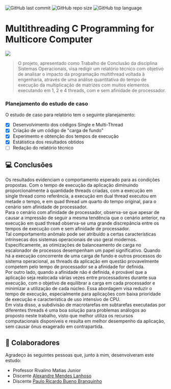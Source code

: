 ![GitHub last commit](https://img.shields.io/github/last-commit/luis-cmenezes/mutithreading-C-multicore-computer)
![GitHub repo size](https://img.shields.io/github/repo-size/luis-cmenezes/mutithreading-C-multicore-computer)
![GitHub top language](https://img.shields.io/github/languages/top/luis-cmenezes/mutithreading-C-multicore-computer)

# Multithreading C Programming for Multicore Computer

![](https://media.geeksforgeeks.org/wp-content/uploads/multithreading-python-21.png)

> O projeto, apresentado como Trabalho de Conclusão da disciplina Sistemas Operacionais, visa redigir um relatório técnico com objetivo de analisar o impacto da programação multithread voltada à
> engenharia, através de uma análise quantitativa do tempo de execução da multiplicação de matrizes com muitos elementos executando em 1, 2 e 4 threads, com e sem afinidade de processador.

### Planejamento do estudo de caso

O estudo de caso para relatório tem o seguinte planejamento:

- [x] Desenvolvimento dos códigos Single e Multi-Thread
- [x] Criação de um código de "carga de fundo" 
- [x] Experimento e obtenção dos tempos de execução
- [x] Estátistica dos resultados obtidos
- [ ] Redação do relatório técnico

## 💻 Conclusões
  Os resultados evidenciam o comportamento esperado para as condições propostas. Com o tempo de execução da aplicação diminuindo proporcionalmente à quantidade threads criadas, com a execução em single thread como referência, a execução em dual thread executou em metade o tempo, e em quad thread um quarto do tempo original, para o cenário sem afinidade de processador.\
	Para o cenário com afinidade de processador, observa-se que apesar de causar a impressão de seguir a mesma tendência que o cenário anterior, na execução em quad thread observa-se uma grande discrepância entre os tempos de execução com e sem afinidade de processador.\
	Tal comportamento anômalo pode ser atribuído a certas características intrínsecas dos sistemas operacionais de uso geral modernos. Especificamente, as otimizações de balanceamento de carga no escalonador de processos desempenham um papel significativo. Quando há a execução concorrente de uma carga de fundo e outros processos do sistema operacional, as threads da aplicação em questão provavelmente competem pelo tempo de processador se a afinidade for definida.\
	Por outro lado, quando a afinidade não é definida, é provável que a aplicação seja realocada várias vezes entre processadores durante sua execução, com o objetivo de equilibrar a carga em cada processador e minimizar a utilização de cada núcleo. Essa abordagem visa reduzir o tempo de execução, especialmente para aplicações com baixa prioridade de execução e característica de uso intensivo de CPU.\
	Em vista disso, a subdivisão de macrotarefas em subtarefas executadas por diferentes threads é uma boa solução para problemas análogos ao proposto neste trabalho, visto que melhor utiliza os recursos computacionais disponíveis e resulta em melhor desempenho da aplicação, sem causar ônus exagerado em contrapartida.


## 🤝 Colaboradores

Agradeço às seguintes pessoas que, junto à mim, desenvolveram este estudo:
* Professor Rivalino Matias Junior
* Discente [Alexandre Mendes Lanhoso](alexandre.lanhoso@ufu.br)
* Discente [Paulo Ricardo Bueno Branquinho](prbueno@ufu.br)
